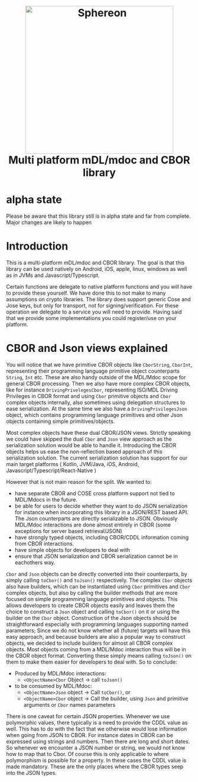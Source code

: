<!--suppress HtmlDeprecatedAttribute -->
<h1 align="center">
  <br>
<a href="https://www.sphereon.com"><img src="https://sphereon.com/content/themes/sphereon/assets/img/logo.svg" alt="Sphereon" width="400"></a>
  <br>Multi platform mDL/mdoc and CBOR library
  <br>
</h1>

# alpha state

Please be aware that this library still is in alpha state and far from complete. Major changes are likely to happen

# Introduction

This is a multi-platform mDL/mdoc and CBOR library. The goal is that this library can be used natively on Android, iOS,
apple, linux, windows as well as in JVMs and Javascript/Typescript.

Certain functions are delegate to native platform functions and you will have to provide these yourself. We have done
this to not make to many assumptions on crypto libraries. The library does support generic Cose and Jose keys, but only
for transport, not for signing/verification. For these operation we delegate to a service you will need to provide.
Having said that we provide some implementations you could register/use on your platform.

# CBOR and Json views explained

You will notice that we have primitive CBOR objects like `CborString`, `CborInt`, representing their programming
language
primitive object counterparts `String`, `Int` etc. These are also handy outside of the MDL/Mdoc scope for general CBOR
processing. Then we also have more complex CBOR objects, like for
instance `DrivingPrivelegesCbor`, representing ISO/MDL Driving Privileges in CBOR format and using `Cbor` primitive
objects and
`Cbor` complex objects internally, also sometimes using delegation structures to ease serialization. At the same time we
also have
a `DrivingPrivilegesJson` object, which contains programming language
primitives and other Json objects containing simple primitives/objects.

Most complex objects have these dual CBOR/JSON views. Strictly speaking we could have skipped the
dual `Cbor` and `Json` view approach as the serialization solution would be able to handle it. Introducing the CBOR
objects
helps us ease the non-reflection based approach of this serialization solution.
The current serialization solution has support for our
main target platforms (
Kotlin, JVM/Java, iOS, Android, Javascript/Typescript/React-Native )

However that is not main reason for the split. We wanted to:

- have separate CBOR and COSE cross platform support not tied to MDL/Mdocs in the future.
- be able for users to decide whether they want to do JSON serialization for instance when incorporating this
  library in a JSON/REST based API. The Json counterparts are directly serializable to JSON. Obviously MDL/Mdoc
  interactions are done almost entirely in CBOR (some exceptions for server based retrieval/JSON)
- have strongly typed objects, including CBOR/CDDL information coming from CBOR interactions.
- have simple objects for developers to deal with
- ensure that JSON serialization and CBOR serialization cannot be in eachothers way.

`Cbor` and `Json` objects can be directly converted into their counterparts, by simply calling `toCbor()`
and `toJson()` respectively. The complex `Cbor` objects also have builders, which can be instantiated using `Cbor`
primitives
and `Cbor` complex objects, but also by calling the builder methods that are more focused on simple programming language
primitives and
objects. This allows developers to create CBOR objects easily and leaves them the choice to construct a `Json`
object and calling `toCbor()` on it or using the builder on the `Cbor` object.
Construction of the Json objects should be straightforward especially with programming languages supporting named
parameters; Since we do not know whether all (future) targets will have this easy approach, and because builders are
also a popular way to construct objects, we decided to include builders for almost all CBOR complex objects.
Most objects coming from a MDL/Mdoc interaction thus will be in the CBOR object format. Converting these simply means
calling `toJson()` on them to make them easier for developers to deal with. So to conclude:

- Produced by MDL/Mdoc interactions:
    - `<ObjectName>Cbor` Object -> call `toJson()`
- to be consumed by MDL/Mdoc:
    - `<ObjectName>Json` object -> Call `toCbor()`, or
    - `<ObjectName>Cbor` object -> Call the builder, using `Json` and primitive arguments or `Cbor` names parameters

There is one caveat for certain JSON properties. Whenever we use polymorphic values, there typically is a need to
provide the CDDL value as well. This has to do with the fact that we otherwise would lose information when going from
JSON to CBOR. For instance dates in CBOR can be expressed using strings and numbers. Then there are long and short
dates. So whenever we encounter a JSON number or string, we would not know how to map that to Cbor. Of course this is
only
applicable to where polymorphism is possible for a property. In these cases the CDDL value is made mandatory. These are
the only places where the CBOR types seep into the JSON types.
